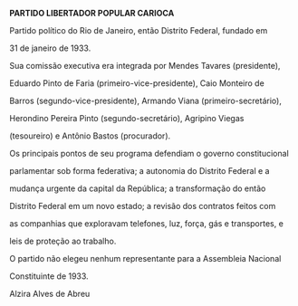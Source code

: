 **PARTIDO LIBERTADOR POPULAR CARIOCA**



Partido político do Rio de Janeiro, então Distrito Federal, fundado em

31 de janeiro de 1933.



Sua comissão executiva era integrada por Mendes Tavares (presidente),

Eduardo Pinto de Faria (primeiro-vice-presidente), Caio Monteiro de

Barros (segundo-vice-presidente), Armando Viana (primeiro-secretário),

Herondino Pereira Pinto (segundo-secretário), Agripino Viegas

(tesoureiro) e Antônio Bastos (procurador).



Os principais pontos de seu programa defendiam o governo constitucional

parlamentar sob forma federativa; a autonomia do Distrito Federal e a

mudança urgente da capital da República; a transformação do então

Distrito Federal em um novo estado; a revisão dos contratos feitos com

as companhias que exploravam telefones, luz, força, gás e transportes, e

leis de proteção ao trabalho.



O partido não elegeu nenhum representante para a Assembleia Nacional

Constituinte de 1933.



Alzira Alves de Abreu



